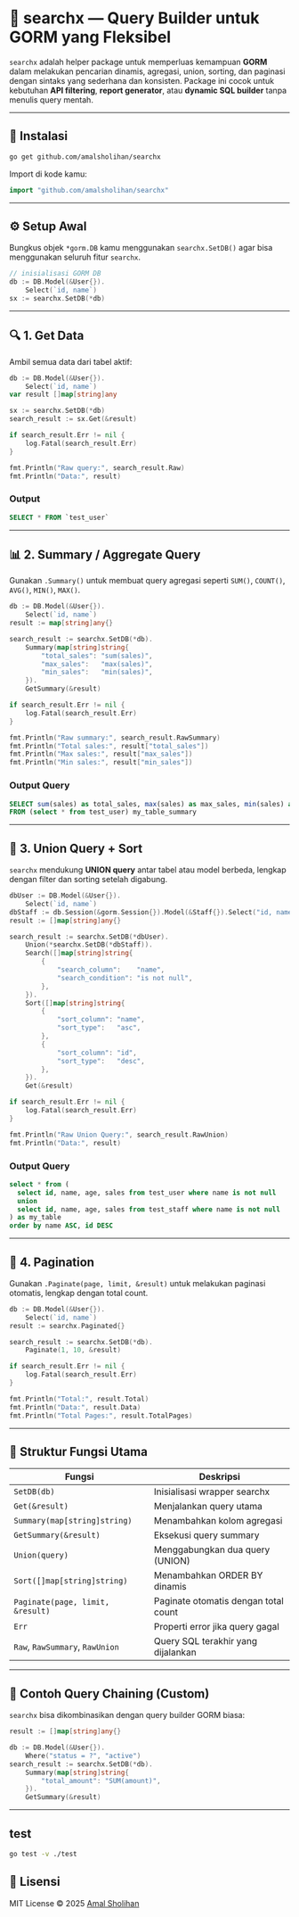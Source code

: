 # 🧠 searchx — Query Builder untuk GORM yang Fleksibel

`searchx` adalah helper package untuk memperluas kemampuan **GORM** dalam melakukan pencarian dinamis, agregasi, union, sorting, dan paginasi dengan sintaks yang sederhana dan konsisten.
Package ini cocok untuk kebutuhan **API filtering**, **report generator**, atau **dynamic SQL builder** tanpa menulis query mentah.

---

## 🚀 Instalasi

```bash
go get github.com/amalsholihan/searchx
```

Import di kode kamu:

```go
import "github.com/amalsholihan/searchx"
```

---

## ⚙️ Setup Awal

Bungkus objek `*gorm.DB` kamu menggunakan `searchx.SetDB()` agar bisa menggunakan seluruh fitur `searchx`.

```go
// inisialisasi GORM DB
db := DB.Model(&User{}).
	Select(`id, name`)
sx := searchx.SetDB(*db)
```

---

## 🔍 1. Get Data

Ambil semua data dari tabel aktif:

```go
db := DB.Model(&User{}).
	Select(`id, name`)
var result []map[string]any

sx := searchx.SetDB(*db)
search_result := sx.Get(&result)

if search_result.Err != nil {
    log.Fatal(search_result.Err)
}

fmt.Println("Raw query:", search_result.Raw)
fmt.Println("Data:", result)
```

### Output

```sql
SELECT * FROM `test_user`
```

---

## 📊 2. Summary / Aggregate Query

Gunakan `.Summary()` untuk membuat query agregasi seperti `SUM()`, `COUNT()`, `AVG()`, `MIN()`, `MAX()`.

```go
db := DB.Model(&User{}).
	Select(`id, name`)
result := map[string]any{}

search_result := searchx.SetDB(*db).
    Summary(map[string]string{
        "total_sales": "sum(sales)",
        "max_sales":   "max(sales)",
        "min_sales":   "min(sales)",
    }).
    GetSummary(&result)

if search_result.Err != nil {
    log.Fatal(search_result.Err)
}

fmt.Println("Raw summary:", search_result.RawSummary)
fmt.Println("Total sales:", result["total_sales"])
fmt.Println("Max sales:", result["max_sales"])
fmt.Println("Min sales:", result["min_sales"])
```

### Output Query

```sql
SELECT sum(sales) as total_sales, max(sales) as max_sales, min(sales) as min_sales
FROM (select * from test_user) my_table_summary
```

---

## 🔄 3. Union Query + Sort

`searchx` mendukung **UNION query** antar tabel atau model berbeda, lengkap dengan filter dan sorting setelah digabung.

```go
dbUser := DB.Model(&User{}).
	Select(`id, name`)
dbStaff := db.Session(&gorm.Session{}).Model(&Staff{}).Select("id, name, age, sales")
result := []map[string]any{}

search_result := searchx.SetDB(*dbUser).
    Union(*searchx.SetDB(*dbStaff)).
    Search([]map[string]string{
        {
            "search_column":    "name",
            "search_condition": "is not null",
        },
    }).
    Sort([]map[string]string{
        {
            "sort_column": "name",
            "sort_type":   "asc",
        },
        {
            "sort_column": "id",
            "sort_type":   "desc",
        },
    }).
    Get(&result)

if search_result.Err != nil {
    log.Fatal(search_result.Err)
}

fmt.Println("Raw Union Query:", search_result.RawUnion)
fmt.Println("Data:", result)
```

### Output Query

```sql
select * from (
  select id, name, age, sales from test_user where name is not null
  union
  select id, name, age, sales from test_staff where name is not null
) as my_table
order by name ASC, id DESC
```

---

## 📄 4. Pagination

Gunakan `.Paginate(page, limit, &result)` untuk melakukan paginasi otomatis, lengkap dengan total count.

```go
db := DB.Model(&User{}).
	Select(`id, name`)
result := searchx.Paginated{}

search_result := searchx.SetDB(*db).
    Paginate(1, 10, &result)

if search_result.Err != nil {
    log.Fatal(search_result.Err)
}

fmt.Println("Total:", result.Total)
fmt.Println("Data:", result.Data)
fmt.Println("Total Pages:", result.TotalPages)
```

---

## 🧱 Struktur Fungsi Utama

| Fungsi                           | Deskripsi                            |
| -------------------------------- | ------------------------------------ |
| `SetDB(db)`                      | Inisialisasi wrapper searchx         |
| `Get(&result)`                   | Menjalankan query utama              |
| `Summary(map[string]string)`     | Menambahkan kolom agregasi           |
| `GetSummary(&result)`            | Eksekusi query summary               |
| `Union(query)`                   | Menggabungkan dua query (UNION)      |
| `Sort([]map[string]string)`      | Menambahkan ORDER BY dinamis         |
| `Paginate(page, limit, &result)` | Paginate otomatis dengan total count |
| `Err`                            | Properti error jika query gagal      |
| `Raw`, `RawSummary`, `RawUnion`  | Query SQL terakhir yang dijalankan   |

---

## 🧩 Contoh Query Chaining (Custom)

`searchx` bisa dikombinasikan dengan query builder GORM biasa:

```go
result := []map[string]any{}

db := DB.Model(&User{}).
    Where("status = ?", "active")
search_result := searchx.SetDB(*db).
    Summary(map[string]string{
        "total_amount": "SUM(amount)",
    }).
    GetSummary(&result)
```

---

## test
```bash
go test -v ./test
```

## 🧠 Lisensi

MIT License © 2025 [Amal Sholihan](https://github.com/amalsholihan)
